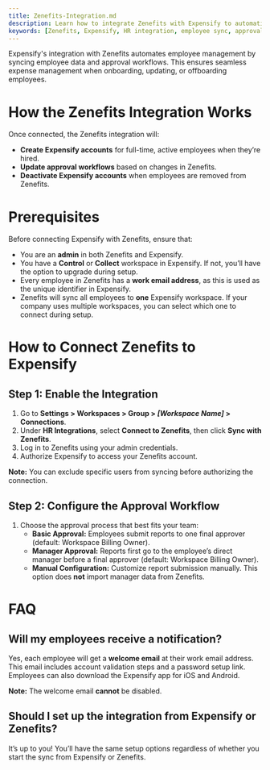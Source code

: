 ```yaml
---
title: Zenefits-Integration.md
description: Learn how to integrate Zenefits with Expensify to automatically sync employees and manage approvals.
keywords: [Zenefits, Expensify, HR integration, employee sync, approval workflow]
---
```

<div id="expensify-classic" markdown="1">

Expensify's integration with Zenefits automates employee management by syncing employee data and approval workflows. This ensures seamless expense management when onboarding, updating, or offboarding employees.

# How the Zenefits Integration Works

Once connected, the Zenefits integration will:
- **Create Expensify accounts** for full-time, active employees when they’re hired.
- **Update approval workflows** based on changes in Zenefits.
- **Deactivate Expensify accounts** when employees are removed from Zenefits.

# Prerequisites

Before connecting Expensify with Zenefits, ensure that:
- You are an **admin** in both Zenefits and Expensify.
- You have a **Control** or **Collect** workspace in Expensify. If not, you’ll have the option to upgrade during setup.
- Every employee in Zenefits has a **work email address**, as this is used as the unique identifier in Expensify.
- Zenefits will sync all employees to **one** Expensify workspace. If your company uses multiple workspaces, you can select which one to connect during setup.

# How to Connect Zenefits to Expensify

## Step 1: Enable the Integration
1. Go to **Settings > Workspaces > Group > _[Workspace Name]_ > Connections**.
2. Under **HR Integrations**, select **Connect to Zenefits**, then click **Sync with Zenefits**.
3. Log in to Zenefits using your admin credentials.
4. Authorize Expensify to access your Zenefits account.

**Note:** You can exclude specific users from syncing before authorizing the connection.

## Step 2: Configure the Approval Workflow
1. Choose the approval process that best fits your team:
   - **Basic Approval:** Employees submit reports to one final approver (default: Workspace Billing Owner).
   - **Manager Approval:** Reports first go to the employee’s direct manager before a final approver (default: Workspace Billing Owner).
   - **Manual Configuration:** Customize report submission manually. This option does **not** import manager data from Zenefits.

# FAQ

## Will my employees receive a notification?
Yes, each employee will get a **welcome email** at their work email address. This email includes account validation steps and a password setup link. Employees can also download the Expensify app for iOS and Android.

**Note:** The welcome email **cannot** be disabled.

## Should I set up the integration from Expensify or Zenefits?
It’s up to you! You’ll have the same setup options regardless of whether you start the sync from Expensify or Zenefits.

</div>
